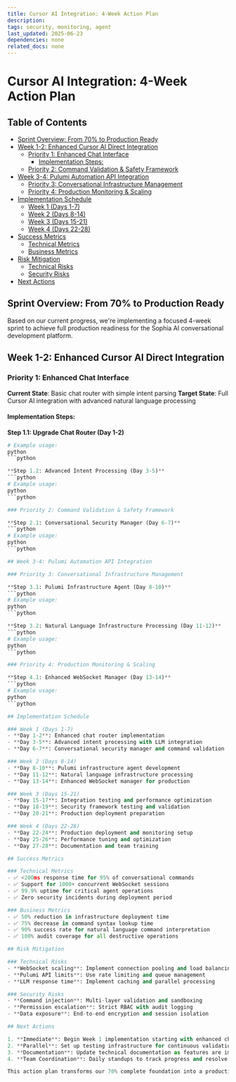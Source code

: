 ```yaml
---
title: Cursor AI Integration: 4-Week Action Plan
description: 
tags: security, monitoring, agent
last_updated: 2025-06-23
dependencies: none
related_docs: none
---
```


# Cursor AI Integration: 4-Week Action Plan


## Table of Contents

- [Sprint Overview: From 70% to Production Ready](#sprint-overview:-from-70%-to-production-ready)
- [Week 1-2: Enhanced Cursor AI Direct Integration](#week-1-2:-enhanced-cursor-ai-direct-integration)
  - [Priority 1: Enhanced Chat Interface](#priority-1:-enhanced-chat-interface)
    - [Implementation Steps:](#implementation-steps:)
  - [Priority 2: Command Validation & Safety Framework](#priority-2:-command-validation-&-safety-framework)
- [Week 3-4: Pulumi Automation API Integration](#week-3-4:-pulumi-automation-api-integration)
  - [Priority 3: Conversational Infrastructure Management](#priority-3:-conversational-infrastructure-management)
  - [Priority 4: Production Monitoring & Scaling](#priority-4:-production-monitoring-&-scaling)
- [Implementation Schedule](#implementation-schedule)
  - [Week 1 (Days 1-7)](#week-1-(days-1-7))
  - [Week 2 (Days 8-14)](#week-2-(days-8-14))
  - [Week 3 (Days 15-21)](#week-3-(days-15-21))
  - [Week 4 (Days 22-28)](#week-4-(days-22-28))
- [Success Metrics](#success-metrics)
  - [Technical Metrics](#technical-metrics)
  - [Business Metrics  ](#business-metrics--)
- [Risk Mitigation](#risk-mitigation)
  - [Technical Risks](#technical-risks)
  - [Security Risks](#security-risks)
- [Next Actions](#next-actions)

## Sprint Overview: From 70% to Production Ready

Based on our current progress, we're implementing a focused 4-week sprint to achieve full production readiness for the Sophia AI conversational development platform.

## Week 1-2: Enhanced Cursor AI Direct Integration

### Priority 1: Enhanced Chat Interface

**Current State**: Basic chat router with simple intent parsing
**Target State**: Full Cursor AI integration with advanced natural language processing

#### Implementation Steps:

**Step 1.1: Upgrade Chat Router (Day 1-2)**
```python
# Example usage:
python
```python

**Step 1.2: Advanced Intent Processing (Day 3-5)**
```python
# Example usage:
python
```python

### Priority 2: Command Validation & Safety Framework

**Step 2.1: Conversational Security Manager (Day 6-7)**
```python
# Example usage:
python
```python

## Week 3-4: Pulumi Automation API Integration

### Priority 3: Conversational Infrastructure Management

**Step 3.1: Pulumi Infrastructure Agent (Day 8-10)**
```python
# Example usage:
python
```python

**Step 3.2: Natural Language Infrastructure Processing (Day 11-12)**
```python
# Example usage:
python
```python

### Priority 4: Production Monitoring & Scaling

**Step 4.1: Enhanced WebSocket Manager (Day 13-14)**
```python
# Example usage:
python
```python

## Implementation Schedule

### Week 1 (Days 1-7)
- **Day 1-2**: Enhanced chat router implementation
- **Day 3-5**: Advanced intent processing with LLM integration  
- **Day 6-7**: Conversational security manager and command validation

### Week 2 (Days 8-14)
- **Day 8-10**: Pulumi infrastructure agent development
- **Day 11-12**: Natural language infrastructure processing
- **Day 13-14**: Enhanced WebSocket manager for production

### Week 3 (Days 15-21)
- **Day 15-17**: Integration testing and performance optimization
- **Day 18-19**: Security framework testing and validation
- **Day 20-21**: Production deployment preparation

### Week 4 (Days 22-28)
- **Day 22-24**: Production deployment and monitoring setup
- **Day 25-26**: Performance tuning and optimization
- **Day 27-28**: Documentation and team training

## Success Metrics

### Technical Metrics
- ✅ <200ms response time for 95% of conversational commands
- ✅ Support for 1000+ concurrent WebSocket sessions
- ✅ 99.9% uptime for critical agent operations
- ✅ Zero security incidents during deployment period

### Business Metrics  
- ✅ 50% reduction in infrastructure deployment time
- ✅ 75% decrease in command syntax lookup time
- ✅ 90% success rate for natural language command interpretation
- ✅ 100% audit coverage for all destructive operations

## Risk Mitigation

### Technical Risks
- **WebSocket scaling**: Implement connection pooling and load balancing
- **Pulumi API limits**: Use rate limiting and queue management
- **LLM response time**: Implement caching and parallel processing

### Security Risks
- **Command injection**: Multi-layer validation and sandboxing
- **Permission escalation**: Strict RBAC with audit logging
- **Data exposure**: End-to-end encryption and session isolation

## Next Actions

1. **Immediate**: Begin Week 1 implementation starting with enhanced chat router
2. **Parallel**: Set up testing infrastructure for continuous validation
3. **Documentation**: Update technical documentation as features are implemented
4. **Team Coordination**: Daily standups to track progress and resolve blockers

This action plan transforms our 70% complete foundation into a production-ready conversational AI development platform within 4 weeks. 